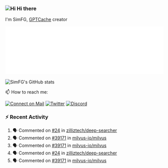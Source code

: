### <img src='https://qpluspicture.oss-cn-beijing.aliyuncs.com/6LjjQA/Hi.gif' alt='Hi' width="24"/> Hi there

I'm SimFG, [GPTCache](https://github.com/zilliztech/GPTCache) creator

![Metrics 👋](/metrics.plugin.followup.user.svg)

![SimFG's GitHub stats](https://github-readme-stats.vercel.app/api?username=SimFG&show_icons=true&theme=radical&count_private=true)

📫 How to reach me:

[![Connect on Mail](https://img.shields.io/badge/Ask%20me-anything-1abc9c.svg)](mailto:1142838399@qq.com)
[![Twitter](https://img.shields.io/twitter/follow/FogSim?style=social)](https://twitter.com/FogSim)
[![Discord](https://img.shields.io/discord/1092648432495251507?label=Discord&logo=discord)](https://discord.gg/Q8C6WEjSWV)

### :zap: Recent Activity

<!--START_SECTION:activity-->
1. 🗣 Commented on [#24](https://github.com/zilliztech/deep-searcher/issues/24) in [zilliztech/deep-searcher](https://github.com/zilliztech/deep-searcher)
2. 🗣 Commented on [#39171](https://github.com/milvus-io/milvus/issues/39171) in [milvus-io/milvus](https://github.com/milvus-io/milvus)
3. 🗣 Commented on [#39171](https://github.com/milvus-io/milvus/issues/39171) in [milvus-io/milvus](https://github.com/milvus-io/milvus)
4. 🗣 Commented on [#24](https://github.com/zilliztech/deep-searcher/issues/24) in [zilliztech/deep-searcher](https://github.com/zilliztech/deep-searcher)
5. 🗣 Commented on [#39171](https://github.com/milvus-io/milvus/issues/39171) in [milvus-io/milvus](https://github.com/milvus-io/milvus)
<!--END_SECTION:activity-->

